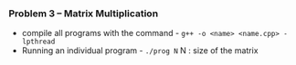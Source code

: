 ### Problem 3 – Matrix Multiplication
- compile all programs with the command - 
	`g++ -o <name> <name.cpp> -lpthread`
- Running an individual program - 
		`./prog N`
		N : size of the matrix